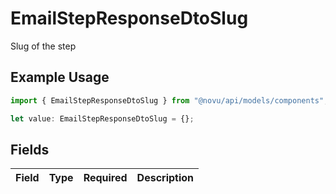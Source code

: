 # EmailStepResponseDtoSlug

Slug of the step

## Example Usage

```typescript
import { EmailStepResponseDtoSlug } from "@novu/api/models/components";

let value: EmailStepResponseDtoSlug = {};
```

## Fields

| Field       | Type        | Required    | Description |
| ----------- | ----------- | ----------- | ----------- |
